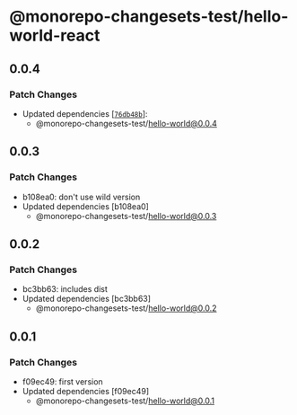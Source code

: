 # @monorepo-changesets-test/hello-world-react

## 0.0.4

### Patch Changes

- Updated dependencies [[`76db48b`](https://github.com/neokidev/monorepo-changesets-test/commit/76db48bcd7cf293789c72388f6aaeb6b02caa1af)]:
  - @monorepo-changesets-test/hello-world@0.0.4

## 0.0.3

### Patch Changes

- b108ea0: don't use wild version
- Updated dependencies [b108ea0]
  - @monorepo-changesets-test/hello-world@0.0.3

## 0.0.2

### Patch Changes

- bc3bb63: includes dist
- Updated dependencies [bc3bb63]
  - @monorepo-changesets-test/hello-world@0.0.2

## 0.0.1

### Patch Changes

- f09ec49: first version
- Updated dependencies [f09ec49]
  - @monorepo-changesets-test/hello-world@0.0.1
